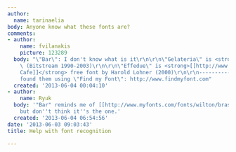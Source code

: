 ```yaml
---
author:
  name: tarinaelia
body: Anyone know what these fonts are?
comments:
- author:
    name: fvilanakis
    picture: 123289
  body: "\"Bar\": I don't know what is it\r\n\r\n\"Gelateria\" is <strong>[[http://www.findmyfont.com/index.php/fonts/font-preview?fset=Bitstream&ffam=Embassy%20BT%20-%20Regular&fid=d7cb028f74ae662abef10821f98828bd&fsize=60&text=Gelateria&fit=1|Embassy]]</strong>
    \ (Bitstream 1990-2003)\r\n\r\n\"Effedue\" is <strong>[[http://www.findmyfont.com/index.php/fonts/font-preview?fset=Dafont-1&ffam=Aardvark%20Cafe%20-%20Regular&fid=9911a64aae3b9a314c5a3cf2d738b808&fsize=60&text=Effedue&fit=1|Aardvark
    Cafe]]</strong> free font by Harold Lohner (2000)\r\n\r\n------------------\r\nI
    found them using \"Find my Font\": http://www.findmyfont.com"
  created: '2013-06-04 00:04:10'
- author:
    name: Ryuk
  body: '"Bar" reminds me of [[http://www.myfonts.com/fonts/wilton/brasserie|Brasserie]]
    but don''t think it''s the one.'
  created: '2013-06-04 06:54:56'
date: '2013-06-03 09:03:43'
title: Help with font recognition

---
```

